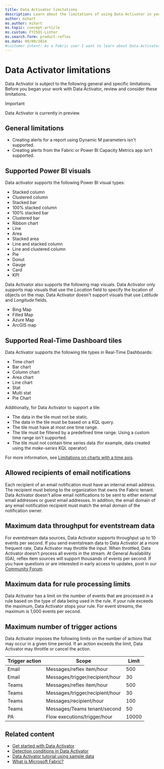 ```yaml
---
title: Data Activator limitations
description: Learn about the limitations of using Data Activator in your applications and dashboards. Data Activator provides real-time insights and analytics for your data.
author: mihart
ms.author: mihart
ms.topic: concept-article
ms.custom: FY25Q1-Linter
ms.search.form: product-reflex
ms.date: 09/09/2024
#customer intent: As a Fabric user I want to learn about Data Activator limitations.
---
```


# Data Activator limitations

Data Activator is subject to the following general and specific limitations. Before you began your work with Data Activator, review and consider these limitations.

> [!IMPORTANT]
> Data Activator is currently in preview.

## General limitations

* Creating alerts for a report using Dynamic M parameters isn't supported.
* Creating alerts from the Fabric or Power BI Capacity Metrics app isn't supported.

## Supported Power BI visuals

Data activator supports the following Power BI visual types:

* Stacked column
* Clustered column
* Stacked bar
* 100% stacked column
* 100% stacked bar
* Clustered bar
* Ribbon chart
* Line
* Area
* Stacked area
* Line and stacked column
* Line and clustered column
* Pie
* Donut
* Gauge
* Card
* KPI

Data Activator also supports the following map visuals. Data Activator only supports map visuals that use the *Location* field to specify the location of objects on the map. Data Activator doesn't support visuals that use *Latitude* and *Longitude* fields.

* Bing Map
* Filled Map
* Azure Map
* ArcGIS map

## Supported Real-Time Dashboard tiles

Data Activator supports the following tile types in Real-Time Dashboards:

* Time chart
* Bar chart
* Column chart
* Area chart
* Line chart
* Stat
* Multi stat
* Pie Chart

Additionally, for Data Activator to support a tile:

* The data in the tile must not be static.
* The data in the tile must be based on a KQL query.
* The tile must have at most one time range.
* The tile must be filtered by a predefined time range. Using a custom time range isn't supported.
* The tile must not contain time series data (for example, data created using the *make-series* KQL operator)

For more information, see [Limitations on charts with a time axis](data-activator-get-data-real-time-dashboard.md#limitations-on-charts-with-a-time-axis).

## Allowed recipients of email notifications

Each recipient of an email notification must have an internal email address. The recipient must belong to the organization that owns the Fabric tenant. Data Activator doesn't allow email notifications to be sent to either external email addresses or guest email addresses. In addition, the email domain of any email notification recipient must match the email domain of the notification owner.

## Maximum data throughput for eventstream data

For eventstream data sources, Data Activator supports throughput up to 10 events per second. If you send eventstream data to Data Activator at a more frequent rate, Data Activator may throttle the input. When throttled, Data Activator doesn't process all events in the stream. At General Availability (GA), reflex item sources will support thousands of events per second. If you have questions or are interested in early access to updates, post in our [Community Forum](https://community.fabric.microsoft.com/t5/Reflex/bd-p/da_reflex).  

## Maximum data for rule processing limits

Data Activator has a limit on the number of events that are processed in a rule based on the type of data being used in the rule. If your rule exceeds the maximum, Data Activator stops your rule. For event streams, the maximum is 1,000 events per second.

## Maximum number of trigger actions

Data Activator imposes the following limits on the number of actions that may occur in a given time period. If an action exceeds the limit, Data Activator may throttle or cancel the action.

|Trigger action  |Scope  |Limit  |
|---------|---------|---------|
|Email     |Messages/reflex item/hour         |500        |
|Email     |Messages/trigger/recipient/hour   |30         |
|Teams     |Messages/reflex item/hour         |500        |
|Teams     |Messages/trigger/recipient/hour   |30         |
|Teams     |Messages/recipient/hour           |100        |
|Teams     |Messages/Teams tenant/second      |50         |
|PA        |Flow executions/trigger/hour      |10000      |

## Related content

* [Get started with Data Activator](data-activator-get-started.md)
* [Detection conditions in Data Activator](data-activator-detection-conditions.md)
* [Data Activator tutorial using sample data](data-activator-tutorial.md)
* [What is Microsoft Fabric?](../get-started/microsoft-fabric-overview.md)
